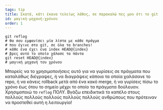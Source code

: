 ```yaml
---
tags: tip
title: Σκατά, κάτι έκανα τελείως λάθος, σε παρακαλώ πες μου ότι το git έχει μια μαγική μηχανή του χρόνου!?!
id: μαγική-μηχανή-χρόνου
order: 1
---
```


```git
git reflog
# θα σου εμφανίσει μία λίστα με κάθε πράγμα 
# που έγινε στο git, σε όλα τα branches!
# κάθε ένα έχει ένα index HEAD@{index}
# βρες αυτό το οποίο χάλασε τα πάντα
git reset HEAD@{index}
# μαγική μηχανή του χρόνου
```

Μπορείς να το χρησιμοποιήσεις αυτό για να γυρίσεις σε πράγματα που καταλάθως διέγραψες, ή να διαγράψεις κάποια τα οποία χαλάσανε το repo, ή να κάνεις rollback μετά από ένα κακό merge, ή να γυρίσεις πίσω το χρόνο έως ότου το σημείο μέχρι το οποίο τα πράγματα δούλευαν. Χρησιμοποιώ το `reflog` ΠΟΛΥ. Βγάζω επειδικτικά το καπέλο στους πολλούς πολλούς πολλούς πολλούς πολλούς ανθρώπους που πρότειναν να προστεθεί αυτή η λειτουργία!